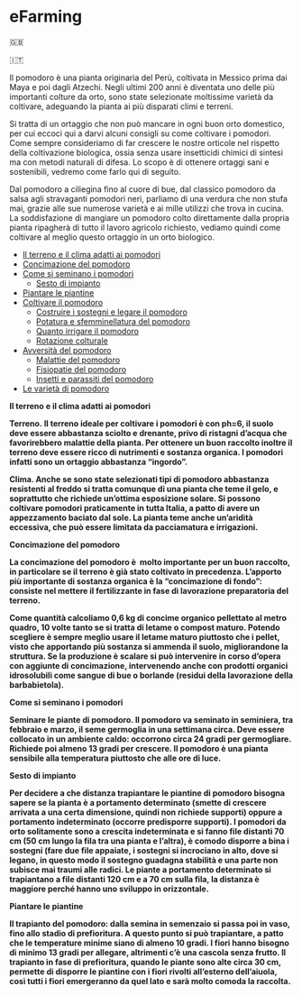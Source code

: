 # eFarming

:uk:

:it:
<p>Il pomodoro è una pianta originaria del Perù, coltivata in Messico prima dai Maya e poi dagli Atzechi. Negli ultimi 200 anni è diventata uno delle più importanti colture da orto, sono state selezionate moltissime varietà da coltivare, adeguando la pianta ai più disparati climi e terreni.</p>
<p>Si tratta di un ortaggio che non può mancare in ogni buon orto domestico, per cui eccoci qui a darvi alcuni consigli su come coltivare i pomodori. Come sempre consideriamo di far crescere le nostre orticole nel rispetto della coltivazione biologica, ossia senza usare insetticidi chimici di sintesi ma con metodi naturali di difesa. Lo scopo è di ottenere ortaggi sani e sostenibili, vedremo come farlo qui di seguito.</p>
<p>Dal pomodoro a ciliegina fino al cuore di bue, dal classico pomodoro da salsa agli stravaganti pomodori neri, parliamo di una verdura che non stufa mai, grazie alle sue numerose varietà e ai mille utilizzi che trova in cucina. La soddisfazione di mangiare un pomodoro colto direttamente dalla propria pianta ripagherà di tutto il lavoro agricolo richiesto, vediamo quindi come coltivare al meglio questo ortaggio in un orto biologico.</p>

<ul class="toc_list">
<li><a href="#Il_terreno_e_il_clima_adatti_ai_pomodori">Il terreno e il clima adatti ai pomodori</a></li>
<li><a href="#Concimazione_del_pomodoro">Concimazione del pomodoro</a></li>
<li><a href="#Come_si_seminano_i_pomodori">Come si seminano i pomodori</a>
<ul><li><a href="#Sesto_di_impianto">Sesto di impianto</a></li></ul></li>
<li><a href="#Piantare_le_piantine">Piantare le piantine</a></li>
<li><a href="#Coltivare_il_pomodoro">Coltivare il pomodoro</a><ul>
<li><a href="#Costruire_i_sostegni_e_legare_il_pomodoro">Costruire i sostegni e legare il pomodoro</a></li>
<li><a href="#Potatura_e_sfemminellatura_del_pomodoro">Potatura e sfemminellatura del pomodoro</a></li>
<li><a href="#Quanto_irrigare_il_pomodoro">Quanto irrigare il pomodoro</a></li>
<li><a href="#Rotazione_colturale">Rotazione colturale</a></li></ul></li>
<li><a href="#Avversita_del_pomodoro">Avversità del pomodoro</a><ul>
<li><a href="#Malattie_del_pomodoro">Malattie del pomodoro</a></li>
<li><a href="#Fisiopatie_del_pomodoro">Fisiopatie del pomodoro</a></li>
<li><a href="#Insetti_e_parassiti_del_pomodoro">Insetti e parassiti del pomodoro</a></li></ul></li>
<li><a href="#Le_varieta_di_pomodoro">Le varietà di pomodoro</a></li>
</ul>

<b><span id="Il_terreno_e_il_clima_adatti_ai_pomodori">Il terreno e il clima adatti ai pomodori</span>
<p><strong>Terreno.</strong>&nbsp;Il terreno ideale per coltivare i pomodori è con ph=6, il suolo deve essere abbastanza sciolto e drenante, privo di ristagni d’acqua che favorirebbero malattie della pianta. Per ottenere un buon raccolto inoltre il terreno deve essere ricco di nutrimenti e sostanza organica. I pomodori infatti sono un ortaggio abbastanza “ingordo”.</p>
<p><strong>Clima</strong>. Anche se sono state selezionati tipi di pomodoro abbastanza resistenti al freddo si tratta comunque di una pianta che teme il gelo, e soprattutto che richiede un’ottima esposizione solare. Si possono coltivare pomodori praticamente in tutta Italia, a patto di avere un appezzamento baciato dal sole. La pianta teme anche un’aridità eccessiva, che può essere limitata da pacciamatura e irrigazioni.</p>

<b><span id="Concimazione_del_pomodoro">Concimazione del pomodoro</span>
<p>La concimazione del pomodoro è&nbsp; molto importante per un buon raccolto, in particolare se il terreno è già stato coltivato in precedenza. L’apporto più importante di sostanza organica è la “concimazione di fondo”: consiste nel mettere il fertilizzante in fase di lavorazione preparatoria del terreno.</p>
<p>Come quantità calcoliamo 0,6 kg di concime organico pellettato al metro quadro, 10 volte tanto se si tratta di letame o compost maturo. Potendo scegliere è sempre meglio usare il letame maturo piuttosto che i pellet, visto che apportando più sostanza si ammenda il suolo, migliorandone la struttura. Se la produzione è scalare si può intervenire in corso d’opera con aggiunte di concimazione, intervenendo anche con prodotti organici idrosolubili come sangue di bue o borlande (residui della lavorazione della barbabietola).</p>

<b><span id="Come_si_seminano_i_pomodori">Come si seminano i pomodori</span>
<p><strong>Seminare le piante di pomodoro.</strong> Il pomodoro va seminato in seminiera, tra febbraio e marzo, il seme germoglia in una settimana circa. Deve essere collocato in un ambiente caldo: occorrono circa 24 gradi per germogliare. Richiede poi almeno 13 gradi per crescere. Il pomodoro è una pianta sensibile alla temperatura piuttosto che alle ore di luce.</p>

<b><span id="Sesto_di_impianto">Sesto di impianto</span>
<p>Per decidere a che distanza trapiantare le piantine di pomodoro bisogna sapere se la pianta è a portamento determinato (smette di crescere arrivata a una certa dimensione, quindi non richiede supporti) oppure a portamento indeterminato (occorre predisporre supporti). I pomodori da orto solitamente sono a crescita indeterminata e si fanno file distanti 70 cm (50 cm lungo la fila tra una pianta e l’altra), è comodo <strong>disporre a bina i sostegni</strong> (fare due file appaiate, i sostegni si incrociano in alto, dove si legano, in questo modo il sostegno guadagna stabilità e una parte non subisce mai traumi alle radici. Le piante a portamento determinato si trapiantano a file distanti 120 cm e a 70 cm sulla fila, la distanza è maggiore perché hanno uno sviluppo in orizzontale.</p>

<b><span id="Piantare_le_piantine">Piantare le piantine</span>
<p><strong>Il trapianto del pomodoro</strong>: dalla semina in semenzaio si passa poi in vaso, fino allo stadio di prefioritura. A questo punto si può trapiantare, a patto che le temperature minime siano di almeno 10 gradi. I fiori hanno bisogno di minimo 13 gradi per allegare, altrimenti c’è una cascola senza frutto. Il trapianto in fase di prefioritura, quando le piante sono alte circa 30 cm, permette di disporre le piantine con i fiori rivolti all’esterno dell’aiuola, così tutti i fiori emergeranno da quel lato e sarà molto comoda la raccolta.</p>